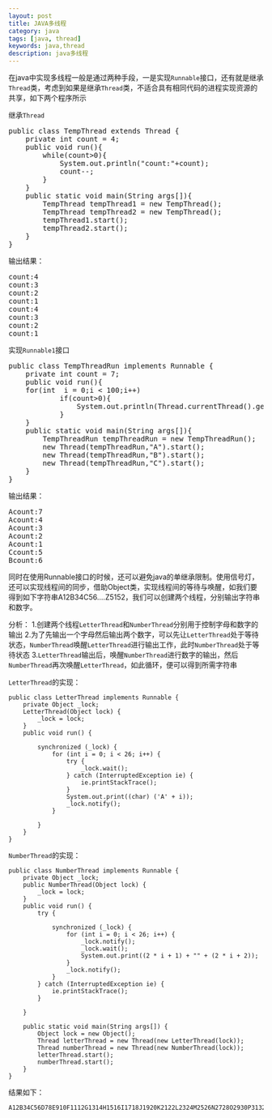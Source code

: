 ```yaml
---
layout: post
title: JAVA多线程
category: java
tags: [java, thread]
keywords: java,thread
description: java多线程
---
```


在java中实现多线程一般是通过两种手段，一是实现`Runnable`接口，还有就是继承`Thread`类，考虑到如果是继承`Thread`类，不适合具有相同代码的进程实现资源的共享，如下两个程序所示

继承`Thread`

<pre class="prettyprint linenums">
public class TempThread extends Thread {
    private int count = 4;
    public void run(){
        while(count>0){
            System.out.println("count:"+count);
            count--;
        }
    }
    public static void main(String args[]){
        TempThread tempThread1 = new TempThread();
        TempThread tempThread2 = new TempThread();
        tempThread1.start();
        tempThread2.start();
    }
}
</pre>

输出结果：
<pre class="prettyprint linenums">
count:4
count:3
count:2
count:1
count:4
count:3
count:2
count:1
</pre>

实现`Runnable1`接口

	
<pre class="prettyprint linenums">
public class TempThreadRun implements Runnable {
	private int count = 7;
	public void run(){
	for(int  i = 0;i < 100;i++)
	        if(count>0){
	            System.out.println(Thread.currentThread().getName()+"count:"+count--);
	        }
	}
	public static void main(String args[]){
	    TempThreadRun tempThreadRun = new TempThreadRun();
	    new Thread(tempThreadRun,"A").start();
	    new Thread(tempThreadRun,"B").start();
	    new Thread(tempThreadRun,"C").start();
	}
}
</pre>

输出结果：

<pre class="prettyprint linenums">
Acount:7
Acount:4
Acount:3
Acount:2
Acount:1
Ccount:5
Bcount:6
</pre>

同时在使用Runnable接口的时候，还可以避免java的单继承限制。使用信号灯，还可以实现线程间的同步，借助Object类，实现线程间的等待与唤醒，如我们要得到如下字符串A12B34C56....Z5152，我们可以创建两个线程，分别输出字符串和数字。

分析：
	1.创建两个线程`LetterThread`和`NumberThread`分别用于控制字母和数字的输出
	2.为了先输出一个字母然后输出两个数字，可以先让`LetterThread`处于等待状态，`NumberThread`唤醒`LetterThread`进行输出工作，此时`NumberThread`处于等待状态
	3.`LetterThread`输出后，唤醒`NumberThread`进行数字的输出，然后`NumberThread`再次唤醒`LetterThread`，如此循环，便可以得到所需字符串

`LetterThread`的实现：

	public class LetterThread implements Runnable {
	    private Object _lock;
	    LetterThread(Object lock) {
	        _lock = lock;
	    }
	    public void run() {

	        synchronized (_lock) {
	            for (int i = 0; i < 26; i++) {
	                try {
	                    _lock.wait();
	                } catch (InterruptedException ie) {
	                    ie.printStackTrace();
	                }
	                System.out.print((char) ('A' + i));
	                _lock.notify();
	            }

	        }
	    }
	}

`NumberThread`的实现：

	public class NumberThread implements Runnable {
	    private Object _lock;
	    public NumberThread(Object lock) {
	        _lock = lock;
	    }
	    public void run() {
	        try {

	            synchronized (_lock) {
	                for (int i = 0; i < 26; i++) {
	                    _lock.notify();
	                    _lock.wait();
	                    System.out.print((2 * i + 1) + "" + (2 * i + 2));
	                }
	                _lock.notify();
	            }
	        } catch (InterruptedException ie) {
	            ie.printStackTrace();
	        }

	    }

	    public static void main(String args[]) {
	        Object lock = new Object();
	        Thread letterThread = new Thread(new LetterThread(lock));
	        Thread numberThread = new Thread(new NumberThread(lock));
	        letterThread.start();
	        numberThread.start();
	    }
	}

结果如下：

	A12B34C56D78E910F1112G1314H1516I1718J1920K2122L2324M2526N2728O2930P3132Q3334R3536S3738T3940U4142V4344W4546X4748Y4950Z5152
